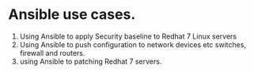 # Ansible use cases.
1. Using Ansible to apply Security baseline to Redhat 7 Linux servers
2. Using Ansible  to push configuration  to network devices etc switches, firewall and routers.
3. using Ansible  to patching  Redhat 7 servers.
